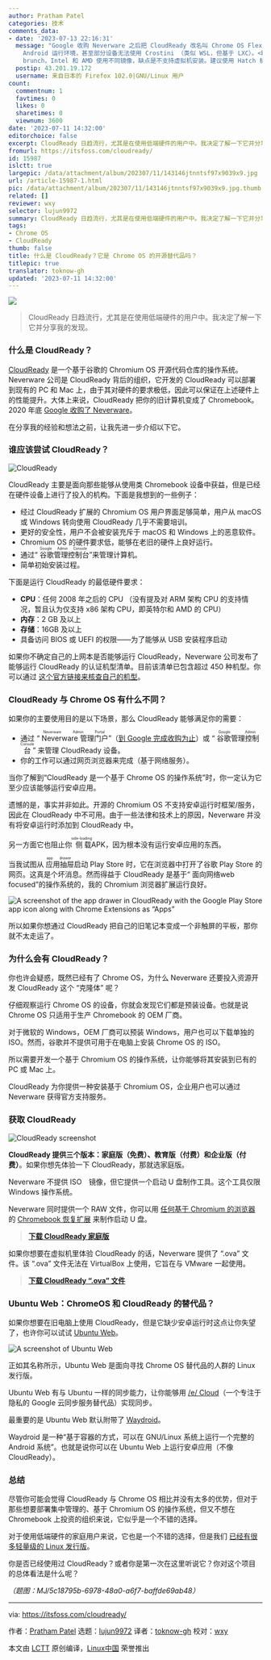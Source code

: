 ```yaml
---
author: Pratham Patel
categories: 技术
comments_data:
- date: '2023-07-13 22:16:31'
  message: "Google 收购 Neverware 之后把 CloudReady 改名叫 Chrome OS Flex，可以在普通 PC 和虚拟机安装，但是没有
    Android 运行环境，甚至部分设备无法使用 Crostini （类似 WSL，但基于 LXC）。<br />\r\n想要完整的 Chrome OS，请使用
    brunch，Intel 和 AMD 使用不同镜像，缺点是不支持虚拟机安装。建议使用 Hatch 机型，它的 Android 运行环境版本较高。<br />\r\ngithub.com/sebanc/brunch"
  postip: 43.201.19.172
  username: 来自日本的 Firefox 102.0|GNU/Linux 用户
count:
  commentnum: 1
  favtimes: 0
  likes: 0
  sharetimes: 0
  viewnum: 3600
date: '2023-07-11 14:32:00'
editorchoice: false
excerpt: CloudReady 日趋流行，尤其是在使用低端硬件的用户中。我决定了解一下它并分享我的发现。
fromurl: https://itsfoss.com/cloudready/
id: 15987
islctt: true
largepic: /data/attachment/album/202307/11/143146jtnntsf97x9039x9.jpg
url: /article-15987-1.html
pic: /data/attachment/album/202307/11/143146jtnntsf97x9039x9.jpg.thumb.jpg
related: []
reviewer: wxy
selector: lujun9972
summary: CloudReady 日趋流行，尤其是在使用低端硬件的用户中。我决定了解一下它并分享我的发现。
tags:
- Chrome OS
- CloudReady
thumb: false
title: 什么是 CloudReady？它是 Chrome OS 的开源替代品吗？
titlepic: true
translator: toknow-gh
updated: '2023-07-11 14:32:00'
---
```


![](/data/attachment/album/202307/11/143146jtnntsf97x9039x9.jpg)



> 
> CloudReady 日趋流行，尤其是在使用低端硬件的用户中。我决定了解一下它并分享我的发现。
> 
> 
> 


### 什么是 CloudReady？


[CloudReady](https://www.neverware.com/) 是一个基于谷歌的 Chromium OS 开源代码仓库的操作系统。Neverware 公司是 CloudReady 背后的组织，它开发的 CloudReady 可以部署到现有的 PC 和 Mac 上，由于其对硬件的要求极低，因此可以保证在上述硬件上的性能提升。大体上来说，CloudReady 把你的旧计算机变成了 Chromebook。2020 年底 [Google 收购了 Neverware](https://9to5google.com/2020/12/15/google-acquires-cloudready-os/)。


在分享我的经验和想法之前，让我先进一步介绍以下它。


### 谁应该尝试 CloudReady？


![CloudReady](/data/attachment/album/202307/11/143326dzjj44w04c9cyzci.jpg)


CloudReady 主要是面向那些能够从使用类 Chromebook 设备中获益，但是已经在硬件设备上进行了投入的机构。下面是我想到的一些例子：


* 经过 CloudReady 扩展的 Chromium OS 用户界面足够简单，用户从 macOS 或 Windows 转向使用 CloudReady 几乎不需要培训。
* 更好的安全性，用户不会被安装充斥于 macOS 和 Windows 上的恶意软件。
* Chromium OS 的硬件要求低，能够在老旧的硬件上良好运行。
* 通过“<ruby> 谷歌管理控制台 <rt>  Google Admin Console </rt></ruby>”来管理计算机。
* 简单初始安装过程。


下面是运行 CloudReady 的最低硬件要求：


* **CPU**：任何 2008 年之后的 CPU （没有提及对 ARM 架构 CPU 的支持情况，暂且认为仅支持 x86 架构 CPU，即英特尔和 AMD 的 CPU）
* **内存**：2 GB 及以上
* **存储**：16GB 及以上
* 具备访问 BIOS 或 UEFI 的权限——为了能够从 USB 安装程序启动


如果你不确定自己的上网本是否能够运行 CloudReady，Neverware 公司发布了能够运行 CloudReady 的认证机型清单。目前该清单已包含超过 450 种机型。你可以通过 [这个官方链接来核查自己的机型](https://guide.neverware.com/supported-devices/)。


### CloudReady 与 Chrome OS 有什么不同？


如果你的主要使用目的是以下场景，那么 CloudReady 能够满足你的需要：


* 通过 “<ruby> Neverware 管理门户 <rt>  Neverware Admin Portal </rt></ruby>”（[到 Google 完成收购为止](https://cloudreadykb.neverware.com/s/article/Neverware-is-now-part-of-Google-FAQ)）或 “<ruby> 谷歌管理控制台 <rt>  Google Admin Console </rt></ruby>” 来管理 CloudReady 设备。
* 你的工作可以通过网页浏览器来完成（基于网络服务）。


当你了解到“CloudReady 是一个基于 Chrome OS 的操作系统”时，你一定认为它至少应该能够运行安卓应用。


遗憾的是，事实并非如此。开源的 Chromium OS 不支持安卓运行时框架/服务，因此在 CloudReady 中不可用。由于一些法律和技术上的原因，Neverware 并没有将安卓运行时添加到 CloudReady 中。


另一方面它也阻止你<ruby> 侧载 <rt>  side-loading </rt></ruby> APK，因为根本没有运行安卓应用的东西。


当我试图从<ruby> 应用抽屉 <rt>  app drawer </rt></ruby> 启动 Play Store 时，它在浏览器中打开了谷歌 Play Store 的网页。这真是个坏消息。然而得益于 CloudReady 是基于“<ruby> 面向网络 <rt> </rt> web focused</ruby>”的操作系统的，我的 Chromium 浏览器扩展运行良好。


![A screenshot of the app drawer in CloudReady with the Google Play Store app icon  along with Chrome Extensions as “Apps”](/data/attachment/album/202307/11/143338vpaiw1rlia00ywyc.jpg)


所以如果你想通过 CloudReady 把自己的旧笔记本变成一个非触屏的平板，那你就不太走运了。


### 为什么会有 CloudReady？


你也许会疑惑，既然已经有了 Chrome OS，为什么 Neverware 还要投入资源开发 CloudReady 这个 “克隆体” 呢？


仔细观察运行 Chrome OS 的设备，你就会发现它们都是预装设备。也就是说 Chrome OS 只适用于生产 Chromebook 的 OEM 厂商。


对于微软的 Windows，OEM 厂商可以预装 Windows，用户也可以下载单独的 ISO。然而，谷歌并不提供可用于在电脑上安装 Chrome OS 的 ISO。


所以需要开发一个基于 Chromium OS 的操作系统，让你能够将其安装到已有的 PC 或 Mac 上。


CloudReady 为你提供一种安装基于 Chromium OS，企业用户也可以通过 Neverware 获得官方支持服务。


### 获取 CloudReady


![CloudReady screenshot](/data/attachment/album/202307/11/143347meb4meuwglglp8yu.jpg)


**CloudReady 提供三个版本：家庭版（免费）、教育版（付费）和企业版（付费）**。如果你想先体验一下 CloudReady，那就选家庭版。


Neverware 不提供 ISO　镜像，但它提供一个启动 U 盘制作工具。这个工具仅限 Windows 操作系统。


Neverware 同时提供一个 RAW 文件，你可以用 [任何基于 Chromium 的浏览器](https://news.itsfoss.com/chrome-like-browsers-2021/) 的 [Chromebook 恢复扩展](https://chrome.google.com/webstore/detail/chromebook-recovery-utili/pocpnlppkickgojjlmhdmidojbmbodfm?hl=en) 来制作启动 U 盘。



> 
> **[下载 CloudReady 家庭版](https://www.neverware.com/freedownload)**
> 
> 
> 


如果你想要在虚拟机里体验 CloudReady 的话，Neverware 提供了 “.ova” 文件。该 “.ova” 文件无法在 VirtualBox 上使用，它旨在与 VMware 一起使用。



> 
> **[下载 CloudReady “.ova” 文件](https://cloudreadykb.neverware.com/s/article/Download-CloudReady-Image-For-VMware)**
> 
> 
> 


### Ubuntu Web：ChromeOS 和 CloudReady 的替代品？


如果你想要在旧电脑上使用 CloudReady，但是它缺少安卓运行时这点让你失望了，也许你可以试试 [Ubuntu Web](https://ubuntu-web.org/)。


![A screenshot of Ubuntu Web](/data/attachment/album/202307/11/143222p2evoo5zxomughev.jpg)


正如其名称所示，Ubuntu Web 是面向寻找 Chrome OS 替代品的人群的 Linux 发行版。


Ubuntu Web 有与 Ubuntu 一样的同步能力，让你能够用 [/e/ Cloud](https://e.foundation/ecloud/)（一个专注于隐私的 Google 云同步服务替代品）实现同步。


最重要的是 Ubuntu Web 默认附带了 [Waydroid](https://waydro.id/)。


Waydroid 是一种“基于容器的方式，可以在 GNU/Linux 系统上运行一个完整的 Android 系统”。也就是说你可以在 Ubuntu Web 上运行安卓应用（不像 CloudReady）。


### 总结


尽管你可能会觉得 CloudReady 与 Chrome OS 相比并没有太多的优势，但对于那些想要部署集中管理的、基于 Chromium OS 的操作系统，但又不想在 Chromebook 上投资的组织来说，它似乎是一个不错的选择。


对于使用低端硬件的家庭用户来说，它也是一个不错的选择，但是我们 [已经有很多轻量级的 Linux 发行版](https://itsfoss.com/lightweight-linux-beginners/)。


你是否已经使用过 CloudReady？或者你是第一次在这里听说它？你对这个项目的总体看法是什么呢？


*（题图：MJ/5c18795b-6978-48a0-a6f7-baffde69ab48）*




---


via: <https://itsfoss.com/cloudready/>


作者：[Pratham Patel](https://itsfoss.com/author/pratham/) 选题：[lujun9972](https://github.com/lujun9972) 译者：[toknow-gh](https://github.com/toknow-gh) 校对：[wxy](https://github.com/wxy)


本文由 [LCTT](https://github.com/LCTT/TranslateProject) 原创编译，[Linux中国](https://linux.cn/) 荣誉推出